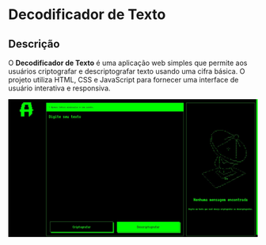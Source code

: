 # Decodificador de Texto
## Descrição

O **Decodificador de Texto** é uma aplicação web simples que permite aos usuários criptografar e descriptografar texto usando uma cifra básica. O projeto utiliza HTML, CSS e JavaScript para fornecer uma interface de usuário interativa e responsiva.

![image](./img/img.jpg)